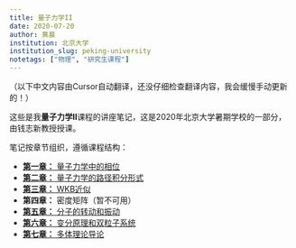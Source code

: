 ```yaml
---
title: 量子力学II
date: 2020-07-20
author: 黄晨
institution: 北京大学
institution_slug: peking-university
notetags: ["物理", "研究生课程"]
---
```


（以下中文内容由Cursor自动翻译，还没仔细检查翻译内容，我会缓慢手动更新的！）

这些是我**量子力学II**课程的讲座笔记，这是2020年北京大学暑期学校的一部分，由钱志新教授授课。

笔记按章节组织，遵循课程结构：

- [**第一章：** 量子力学中的相位](/notes/quantum-mechanics-ii/pdf/ch1-phase-in-qm.pdf)
- [**第二章：** 量子力学的路径积分形式](/notes/quantum-mechanics-ii/pdf/ch2-path-integral-formalism-of-qm.pdf)
- [**第三章：** WKB近似](/notes/quantum-mechanics-ii/pdf/ch3-the-wkb-approximation.pdf)
- **第四章：** 密度矩阵（暂不可用）
- [**第五章：** 分子的转动和振动](/notes/quantum-mechanics-ii/pdf/ch5-rotation-and-vibration-of-molecules.pdf)
- [**第六章：** 变分原理和双粒子系统](/notes/quantum-mechanics-ii/pdf/ch6-variational-principle-with-its-application-to-two-particle-systems.pdf)
- [**第七章：** 多体理论导论](/notes/quantum-mechanics-ii/pdf/ch7-introduction-to-many-body-theory.pdf)
